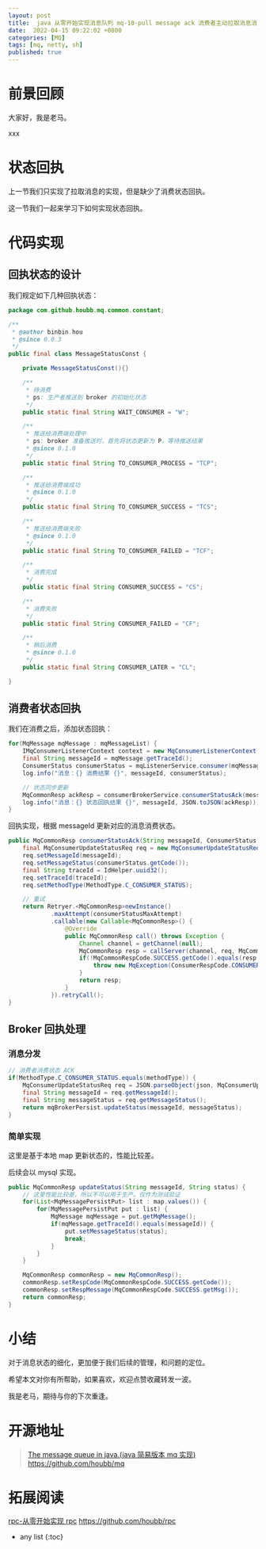 ```yaml
---
layout: post
title:  java 从零开始实现消息队列 mq-10-pull message ack 消费者主动拉取消息消费状态回执
date:  2022-04-15 09:22:02 +0800
categories: [MQ]
tags: [mq, netty, sh]
published: true
---
```


# 前景回顾

大家好，我是老马。

xxx

# 状态回执

上一节我们只实现了拉取消息的实现，但是缺少了消费状态回执。

这一节我们一起来学习下如何实现状态回执。


# 代码实现

## 回执状态的设计

我们规定如下几种回执状态：

```java
package com.github.houbb.mq.common.constant;

/**
 * @author binbin.hou
 * @since 0.0.3
 */
public final class MessageStatusConst {

    private MessageStatusConst(){}

    /**
     * 待消费
     * ps: 生产者推送到 broker 的初始化状态
     */
    public static final String WAIT_CONSUMER = "W";

    /**
     * 推送给消费端处理中
     * ps: broker 准备推送时，首先将状态更新为 P，等待推送结果
     * @since 0.1.0
     */
    public static final String TO_CONSUMER_PROCESS = "TCP";

    /**
     * 推送给消费端成功
     * @since 0.1.0
     */
    public static final String TO_CONSUMER_SUCCESS = "TCS";

    /**
     * 推送给消费端失败
     * @since 0.1.0
     */
    public static final String TO_CONSUMER_FAILED = "TCF";

    /**
     * 消费完成
     */
    public static final String CONSUMER_SUCCESS = "CS";

    /**
     * 消费失败
     */
    public static final String CONSUMER_FAILED = "CF";

    /**
     * 稍后消费
     * @since 0.1.0
     */
    public static final String CONSUMER_LATER = "CL";

}
```


## 消费者状态回执

我们在消费之后，添加状态回执：

```java
for(MqMessage mqMessage : mqMessageList) {
    IMqConsumerListenerContext context = new MqConsumerListenerContext();
    final String messageId = mqMessage.getTraceId();
    ConsumerStatus consumerStatus = mqListenerService.consumer(mqMessage, context);
    log.info("消息：{} 消费结果 {}", messageId, consumerStatus);

    // 状态同步更新
    MqCommonResp ackResp = consumerBrokerService.consumerStatusAck(messageId, consumerStatus);
    log.info("消息：{} 状态回执结果 {}", messageId, JSON.toJSON(ackResp));
}
```

回执实现，根据 messageId 更新对应的消息消费状态。

```java
public MqCommonResp consumerStatusAck(String messageId, ConsumerStatus consumerStatus) {
    final MqConsumerUpdateStatusReq req = new MqConsumerUpdateStatusReq();
    req.setMessageId(messageId);
    req.setMessageStatus(consumerStatus.getCode());
    final String traceId = IdHelper.uuid32();
    req.setTraceId(traceId);
    req.setMethodType(MethodType.C_CONSUMER_STATUS);

    // 重试
    return Retryer.<MqCommonResp>newInstance()
            .maxAttempt(consumerStatusMaxAttempt)
            .callable(new Callable<MqCommonResp>() {
                @Override
                public MqCommonResp call() throws Exception {
                    Channel channel = getChannel(null);
                    MqCommonResp resp = callServer(channel, req, MqCommonResp.class);
                    if(!MqCommonRespCode.SUCCESS.getCode().equals(resp.getRespCode())) {
                        throw new MqException(ConsumerRespCode.CONSUMER_STATUS_ACK_FAILED);
                    }
                    return resp;
                }
            }).retryCall();
}
```

## Broker 回执处理

### 消息分发

```java
// 消费者消费状态 ACK
if(MethodType.C_CONSUMER_STATUS.equals(methodType)) {
    MqConsumerUpdateStatusReq req = JSON.parseObject(json, MqConsumerUpdateStatusReq.class);
    final String messageId = req.getMessageId();
    final String messageStatus = req.getMessageStatus();
    return mqBrokerPersist.updateStatus(messageId, messageStatus);
}
```

### 简单实现

这里是基于本地 map 更新状态的，性能比较差。

后续会以 mysql 实现。

```java
public MqCommonResp updateStatus(String messageId, String status) {
    // 这里性能比较差，所以不可以用于生产。仅作为测试验证
    for(List<MqMessagePersistPut> list : map.values()) {
        for(MqMessagePersistPut put : list) {
            MqMessage mqMessage = put.getMqMessage();
            if(mqMessage.getTraceId().equals(messageId)) {
                put.setMessageStatus(status);
                break;
            }
        }
    }

    MqCommonResp commonResp = new MqCommonResp();
    commonResp.setRespCode(MqCommonRespCode.SUCCESS.getCode());
    commonResp.setRespMessage(MqCommonRespCode.SUCCESS.getMsg());
    return commonResp;
}
```

# 小结

对于消息状态的细化，更加便于我们后续的管理，和问题的定位。

希望本文对你有所帮助，如果喜欢，欢迎点赞收藏转发一波。

我是老马，期待与你的下次重逢。

# 开源地址

> [The message queue in java.(java 简易版本 mq 实现) ](https://github.com/houbb/mq) https://github.com/houbb/mq

# 拓展阅读

[rpc-从零开始实现 rpc](https://github.com/houbb/rpc) https://github.com/houbb/rpc

* any list
{:toc}